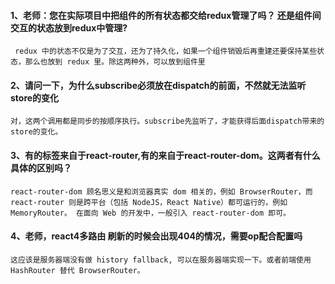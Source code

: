 #### 1、老师：您在实际项目中把组件的所有状态都交给redux管理了吗？ 还是组件间交互的状态放到redux中管理?
```
 redux 中的状态不仅是为了交互，还为了持久化，如果一个组件销毁后再重建还要保持某些状态，那么也放到 redux 里。除这两种外，可以放到组件里
```

#### 2、请问一下，为什么subscribe必须放在dispatch的前面，不然就无法监听store的变化
```
对，这两个调用都是同步的按顺序执行。subscribe先监听了，才能获得后面dispatch带来的store的变化。

```

#### 3、有的标签来自于react-router,有的来自于react-router-dom。这两者有什么具体的区别吗？
```
react-router-dom 顾名思义是和浏览器真实 dom 相关的，例如 BrowserRouter，而 react-router 则是跨平台（包括 NodeJS，React Native）都可运行的，例如 MemoryRouter。 在面向 Web 的开发中，一般引入 react-router-dom 即可。

```

#### 4、老师，react4多路由 刷新的时候会出现404的情况，需要op配合配置吗
```
这应该是服务器端没有做 history fallback, 可以在服务器端实现一下。或者前端使用 HashRouter 替代 BrowserRouter。

```